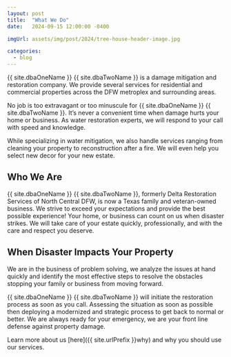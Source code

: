 ```yaml
---
layout: post
title:  "What We Do"
date:   2024-09-15 12:00:00 -0400

imgUrl: assets/img/post/2024/tree-house-header-image.jpg

categories:
  - blog
---
```


{{ site.dbaOneName }} {{ site.dbaTwoName }} is a damage mitigation and restoration company. We provide several services for residential and commercial properties across the DFW metroplex and surrounding areas.

No job is too extravagant or too minuscule for {{ site.dbaOneName }} {{ site.dbaTwoName }}. It’s never a convenient time when damage hurts your home or business. As water restoration experts, we will respond to your call with speed and knowledge.

While specializing in water mitigation, we also handle services ranging from cleaning your property to reconstruction after a fire. We will even help you select new decor for your new estate.

## Who We Are

{{ site.dbaOneName }} {{ site.dbaTwoName }}, formerly Delta Restoration Services of North Central DFW, is now a Texas family and veteran-owned business. We strive to exceed your expectations and provide the best possible experience! Your home, or business can count on us when disaster strikes. We will take care of your estate quickly, professionally, and with the care and respect you deserve.

## When Disaster Impacts Your Property

We are in the business of problem solving, we analyze the issues at hand quickly and identify the most effective steps to resolve the obstacles stopping your family or business from moving forward.

{{ site.dbaOneName }} {{ site.dbaTwoName }} will initiate the restoration process as soon as you call. Assessing the situation as soon as possible then deploying a modernized and strategic process to get back to normal or better. We are always ready for your emergency, we are your front line defense against property damage.

Learn more about us [here]({{ site.urlPrefix }}why) and why you should use our services.
